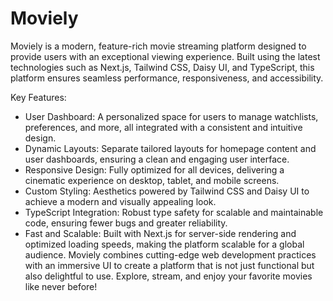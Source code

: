 # Moviely
Moviely is a modern, feature-rich movie streaming platform designed to provide users with an exceptional viewing experience. Built using the latest technologies such as Next.js, Tailwind CSS, Daisy UI, and TypeScript, this platform ensures seamless performance, responsiveness, and accessibility.

Key Features:
- User Dashboard: A personalized space for users to manage watchlists, preferences, and more, all integrated with a consistent and intuitive design.
- Dynamic Layouts: Separate tailored layouts for homepage content and user dashboards, ensuring a clean and engaging user interface.
- Responsive Design: Fully optimized for all devices, delivering a cinematic experience on desktop, tablet, and mobile screens.
- Custom Styling: Aesthetics powered by Tailwind CSS and Daisy UI to achieve a modern and visually appealing look.
- TypeScript Integration: Robust type safety for scalable and maintainable code, ensuring fewer bugs and greater reliability.
- Fast and Scalable: Built with Next.js for server-side rendering and optimized loading speeds, making the platform scalable for a global audience.
Moviely combines cutting-edge web development practices with an immersive UI to create a platform that is not just functional but also delightful to use. Explore, stream, and enjoy your favorite movies like never before!
